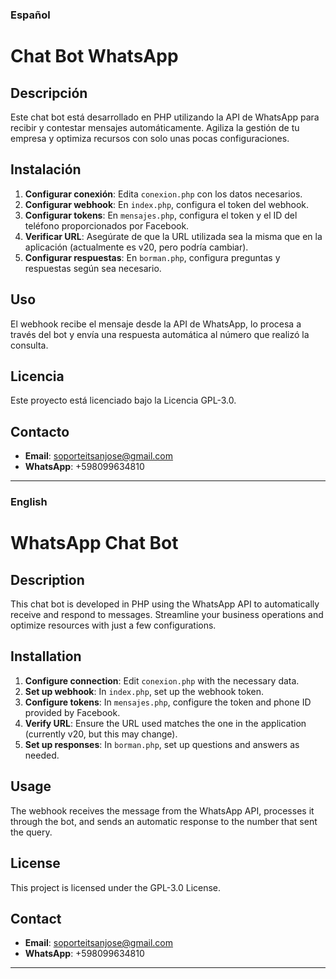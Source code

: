 

### Español

# Chat Bot WhatsApp

## Descripción
Este chat bot está desarrollado en PHP utilizando la API de WhatsApp para recibir y contestar mensajes automáticamente. Agiliza la gestión de tu empresa y optimiza recursos con solo unas pocas configuraciones.

## Instalación
1. **Configurar conexión**: Edita `conexion.php` con los datos necesarios.
2. **Configurar webhook**: En `index.php`, configura el token del webhook.
3. **Configurar tokens**: En `mensajes.php`, configura el token y el ID del teléfono proporcionados por Facebook.
4. **Verificar URL**: Asegúrate de que la URL utilizada sea la misma que en la aplicación (actualmente es v20, pero podría cambiar).
5. **Configurar respuestas**: En `borman.php`, configura preguntas y respuestas según sea necesario.

## Uso
El webhook recibe el mensaje desde la API de WhatsApp, lo procesa a través del bot y envía una respuesta automática al número que realizó la consulta.

## Licencia
Este proyecto está licenciado bajo la Licencia GPL-3.0.

## Contacto
- **Email**: soporteitsanjose@gmail.com
- **WhatsApp**: +598099634810

---

### English

# WhatsApp Chat Bot

## Description
This chat bot is developed in PHP using the WhatsApp API to automatically receive and respond to messages. Streamline your business operations and optimize resources with just a few configurations.

## Installation
1. **Configure connection**: Edit `conexion.php` with the necessary data.
2. **Set up webhook**: In `index.php`, set up the webhook token.
3. **Configure tokens**: In `mensajes.php`, configure the token and phone ID provided by Facebook.
4. **Verify URL**: Ensure the URL used matches the one in the application (currently v20, but this may change).
5. **Set up responses**: In `borman.php`, set up questions and answers as needed.

## Usage
The webhook receives the message from the WhatsApp API, processes it through the bot, and sends an automatic response to the number that sent the query.

## License
This project is licensed under the GPL-3.0 License.

## Contact
- **Email**: soporteitsanjose@gmail.com
- **WhatsApp**: +598099634810

---

